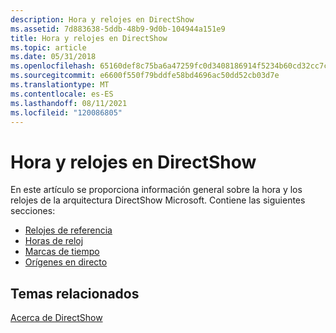 ```yaml
---
description: Hora y relojes en DirectShow
ms.assetid: 7d883638-5ddb-48b9-9d0b-104944a151e9
title: Hora y relojes en DirectShow
ms.topic: article
ms.date: 05/31/2018
ms.openlocfilehash: 65160def8c75ba6a47259fc0d3408186914f5234b60cd32cc7cab6e03130d073
ms.sourcegitcommit: e6600f550f79bddfe58bd4696ac50dd52cb03d7e
ms.translationtype: MT
ms.contentlocale: es-ES
ms.lasthandoff: 08/11/2021
ms.locfileid: "120086805"
---
```

# <a name="time-and-clocks-in-directshow"></a>Hora y relojes en DirectShow

En este artículo se proporciona información general sobre la hora y los relojes de la arquitectura DirectShow Microsoft. Contiene las siguientes secciones:

-   [Relojes de referencia](reference-clocks.md)
-   [Horas de reloj](clock-times.md)
-   [Marcas de tiempo](time-stamps.md)
-   [Orígenes en directo](live-sources.md)

## <a name="related-topics"></a>Temas relacionados

<dl> <dt>

[Acerca de DirectShow](about-directshow.md)
</dt> </dl>

 

 



